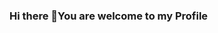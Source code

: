 ### Hi there 👋You are welcome to my Profile

<!--
**Moosaa95/Moosaa95** is a ✨ _special_ ✨ repository because its `README.md` (this file) appears on your GitHub profile.

Here are some ideas to get you started:

- 🔭 I’m currently working on ...
- 🌱 I’m currently learning ...
- 👯 I’m looking to collaborate on ...
- 🤔 I’m looking for help with ...
- 💬 Ask me about ...
- 📫 How to reach me: moosaabdullahi45 ...
- 😄 Pronouns: ...
- ⚡ Fun fact: ...
-->
